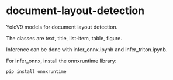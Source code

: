 # document-layout-detection

YoloV9 models for document layout detection.

The classes are text, title, list-item, table, figure.

Inference can be done with infer_onnx.ipynb and infer_triton.ipynb.

For infer_onnx, install the onnxruntime library:
```
pip install onnxruntime
```
